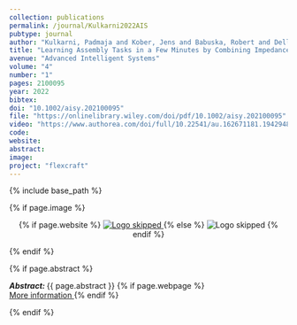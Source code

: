 ```yaml
---
collection: publications
permalink: /journal/Kulkarni2022AIS
pubtype: journal
author: "Kulkarni, Padmaja and Kober, Jens and Babuska, Robert and Della Santina, Cosimo"
title: "Learning Assembly Tasks in a Few Minutes by Combining Impedance Control and Residual Recurrent Reinforcement Learning"
avenue: "Advanced Intelligent Systems"
volume: "4"
number: "1"
pages: 2100095
year: 2022
bibtex: 
doi: "10.1002/aisy.202100095"
file: "https://onlinelibrary.wiley.com/doi/pdf/10.1002/aisy.202100095"
video: "https://www.authorea.com/doi/full/10.22541/au.162671181.19429485"
code: 
website: 
abstract: 
image: 
project: "flexcraft"
---
```

{% include base_path %}

{% if page.image %}
<p align="center">
{% if page.website %}
<a href="{{ page.website }}"> <img src="{{  page.image }}" alt="Logo skipped" style="max-height:200px"/> </a>
{% else %}
<img src="{{  page.image }}" alt="Logo skipped" />
{% endif %}
</p>
{% endif %}

{% if page.abstract %}
<p> <strong> <em> Abstract: </em> </strong> {{ page.abstract }}
    {% if page.webpage %}
        <a href="{{ page.website}}"> <br> More information </a>
    {% endif %}
</p>
{% endif %}
